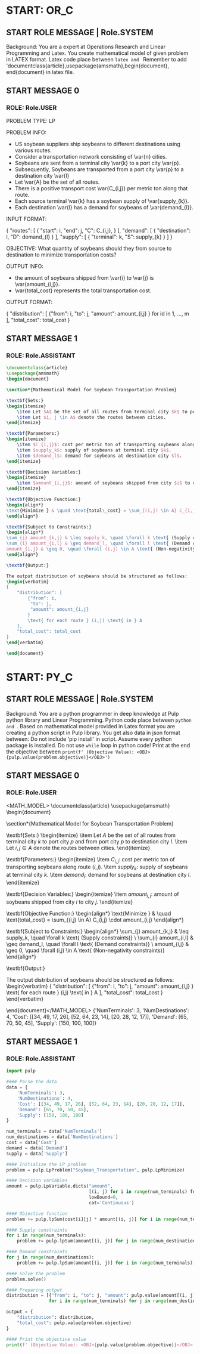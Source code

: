 # START: OR_C 
## START ROLE MESSAGE | Role.SYSTEM 
Background: You are a expert at Operations Research and Linear Programming and Latex. You create mathematical model of given problem in LATEX format. Latex code place between ```latex and ``` Remember to add 'documentclass{article},usepackage{amsmath},begin{document}, end{document} in latex file. 
## START MESSAGE 0 
### ROLE: Role.USER
<DESCRIPTION>
PROBLEM TYPE: LP

PROBLEM INFO:

- US soybean suppliers ship soybeans to different destinations using various routes.
- Consider a transportation network consisting of \var{n} cities.
- Soybeans are sent from a terminal city \var{k} to a port city \var{p}.
- Subsequently, Soybeans are transported from a port city \var{p} to a destination city \var{l}
- Let \var{A} be the set of all routes. 
- There is a positive transport cost \var{C_{i,j}} per metric ton along that route.
- Each source terminal \var{k} has a soybean supply of \var{supply_{k}}. 
- Each destination \var{l} has a demand for soybeans of \var{demand_{l}}.

INPUT FORMAT: 

{
    "routes": [
       {
        "start": i,
        "end": j,
        "C": C_{i,j},
       }
    ],
    "demand": [
        {
            "destination": l,
            "D": demand_{l}
        }
    ],
    "supply": [
        {
            "terminal": k,
            "S": supply_{k}
        }
    ]
}

OBJECTIVE: What quantity of soybeans should they from source to destination to minimize transportation costs?

OUTPUT INFO:

- the amount of soybeans shipped from \var{i} to \var{j} is \var{amount_{i,j}}.
- \var{total_cost} represents the total transportation cost.

OUTPUT FORMAT:

{
    "distribution": [
        {"from": i,
         "to": j,
         "amount": amount_{i,j}
        }
        for id in 1, ..., m
    ],
    "total_cost": total_cost
}


</DESCRIPTION>


## START MESSAGE 1 
### ROLE: Role.ASSISTANT
```latex
\documentclass{article}
\usepackage{amsmath}
\begin{document}

\section*{Mathematical Model for Soybean Transportation Problem}

\textbf{Sets:}
\begin{itemize}
    \item Let $A$ be the set of all routes from terminal city $k$ to port city $p$ and from port city $p$ to destination city $l$.
    \item Let $i, j \in A$ denote the routes between cities.
\end{itemize}

\textbf{Parameters:}
\begin{itemize}
    \item $C_{i,j}$: cost per metric ton of transporting soybeans along route $(i, j)$.
    \item $supply_k$: supply of soybeans at terminal city $k$.
    \item $demand_l$: demand for soybeans at destination city $l$.
\end{itemize}

\textbf{Decision Variables:}
\begin{itemize}
    \item $amount_{i,j}$: amount of soybeans shipped from city $i$ to city $j$.
\end{itemize}

\textbf{Objective Function:}
\begin{align*}
\text{Minimize } & \quad \text{total\_cost} = \sum_{(i,j) \in A} C_{i,j} \cdot amount_{i,j}
\end{align*}

\textbf{Subject to Constraints:}
\begin{align*}
\sum_{j} amount_{k,j} & \leq supply_k, \quad \forall k \text{ (Supply constraints)} \\
\sum_{i} amount_{i,l} & \geq demand_l, \quad \forall l \text{ (Demand constraints)} \\
amount_{i,j} & \geq 0, \quad \forall (i,j) \in A \text{ (Non-negativity constraints)}
\end{align*}

\textbf{Output:} 

The output distribution of soybeans should be structured as follows:
\begin{verbatim}
{
    "distribution": [
        {"from": i,
         "to": j,
         "amount": amount_{i,j}
        }
        \text{ for each route } (i,j) \text{ in } A
    ],
    "total_cost": total_cost
}
\end{verbatim}

\end{document}
```

# START: PY_C 
## START ROLE MESSAGE | Role.SYSTEM 
Background: You are a python programmer in deep knowledge at Pulp python library and Linear Programming. Python code place between ```python and ```. Based on mathematical model provided in Latex format you are creating a python script in Pulp library. You get also data in json format between: <DATA></DATA> Do not include 'pip install' in script. Assume every python package is installed. Do not use `while` loop in python code! Print at the end the objective between <OBJ></OBJ> `print(f' (Objective Value): <OBJ>{pulp.value(problem.objective)}</OBJ>')` 
## START MESSAGE 0 
### ROLE: Role.USER
<MATH_MODEL>
\documentclass{article}
\usepackage{amsmath}
\begin{document}

\section*{Mathematical Model for Soybean Transportation Problem}

\textbf{Sets:}
\begin{itemize}
    \item Let $A$ be the set of all routes from terminal city $k$ to port city $p$ and from port city $p$ to destination city $l$.
    \item Let $i, j \in A$ denote the routes between cities.
\end{itemize}

\textbf{Parameters:}
\begin{itemize}
    \item $C_{i,j}$: cost per metric ton of transporting soybeans along route $(i, j)$.
    \item $supply_k$: supply of soybeans at terminal city $k$.
    \item $demand_l$: demand for soybeans at destination city $l$.
\end{itemize}

\textbf{Decision Variables:}
\begin{itemize}
    \item $amount_{i,j}$: amount of soybeans shipped from city $i$ to city $j$.
\end{itemize}

\textbf{Objective Function:}
\begin{align*}
\text{Minimize } & \quad \text{total\_cost} = \sum_{(i,j) \in A} C_{i,j} \cdot amount_{i,j}
\end{align*}

\textbf{Subject to Constraints:}
\begin{align*}
\sum_{j} amount_{k,j} & \leq supply_k, \quad \forall k \text{ (Supply constraints)} \\
\sum_{i} amount_{i,l} & \geq demand_l, \quad \forall l \text{ (Demand constraints)} \\
amount_{i,j} & \geq 0, \quad \forall (i,j) \in A \text{ (Non-negativity constraints)}
\end{align*}

\textbf{Output:} 

The output distribution of soybeans should be structured as follows:
\begin{verbatim}
{
    "distribution": [
        {"from": i,
         "to": j,
         "amount": amount_{i,j}
        }
        \text{ for each route } (i,j) \text{ in } A
    ],
    "total_cost": total_cost
}
\end{verbatim}

\end{document}</MATH_MODEL>
<DATA>
{'NumTerminals': 3, 'NumDestinations': 4, 'Cost': [[34, 49, 17, 26], [52, 64, 23, 14], [20, 28, 12, 17]], 'Demand': [65, 70, 50, 45], 'Supply': [150, 100, 100]}</DATA>


## START MESSAGE 1 
### ROLE: Role.ASSISTANT
```python
import pulp

#### Parse the data
data = {
    'NumTerminals': 3,
    'NumDestinations': 4,
    'Cost': [[34, 49, 17, 26], [52, 64, 23, 14], [20, 28, 12, 17]],
    'Demand': [65, 70, 50, 45],
    'Supply': [150, 100, 100]
}

num_terminals = data['NumTerminals']
num_destinations = data['NumDestinations']
cost = data['Cost']
demand = data['Demand']
supply = data['Supply']

#### Initialize the LP problem
problem = pulp.LpProblem("Soybean_Transportation", pulp.LpMinimize)

#### Decision variables
amount = pulp.LpVariable.dicts("amount",
                               [(i, j) for i in range(num_terminals) for j in range(num_destinations)],
                               lowBound=0,
                               cat='Continuous')

#### Objective function
problem += pulp.lpSum(cost[i][j] * amount[(i, j)] for i in range(num_terminals) for j in range(num_destinations))

#### Supply constraints
for i in range(num_terminals):
    problem += pulp.lpSum(amount[(i, j)] for j in range(num_destinations)) <= supply[i], f"Supply_Constraint_{i}"

#### Demand constraints
for j in range(num_destinations):
    problem += pulp.lpSum(amount[(i, j)] for i in range(num_terminals)) >= demand[j], f"Demand_Constraint_{j}"

#### Solve the problem
problem.solve()

#### Preparing output
distribution = [{"from": i, "to": j, "amount": pulp.value(amount[(i, j)])}
                for i in range(num_terminals) for j in range(num_destinations)]

output = {
    "distribution": distribution,
    "total_cost": pulp.value(problem.objective)
}

#### Print the objective value
print(f' (Objective Value): <OBJ>{pulp.value(problem.objective)}</OBJ>')
```


